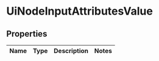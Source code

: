 

# UiNodeInputAttributesValue


## Properties

Name | Type | Description | Notes
------------ | ------------- | ------------- | -------------



